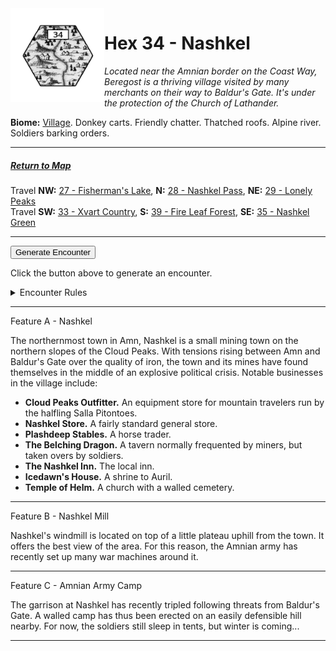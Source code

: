 
<img align="left" width=150px src="/images/Hexes/hex34.png">
<h1>Hex 34 - Nashkel</h1>

*Located near the Amnian border on the Coast Way, Beregost is a thriving village visited by many merchants on their way to Baldur's Gate. It's under the protection of the Church of Lathander.*

**Biome:** <u>Village</u>. Donkey carts. Friendly chatter. Thatched roofs. Alpine river. Soldiers barking orders.

---

##### [Return to Map](https://saltygoo.github.io/2024/12/31/BGHex/)
Travel **NW:** [27 - Fisherman's Lake](/pages/BaldurHex/27-Lake), **N:** [28 - Nashkel Pass](/pages/BaldurHex/28-Pass), **NE:** [29 - Lonely Peaks](/pages/BaldurHex/29-Lonely)<br>
Travel **SW:** [33 - Xvart Country](/pages/BaldurHex/33-Xvart), **S:** [39 - Fire Leaf Forest](/pages/BaldurHex/39-Fireleaf), **SE:** [35 - Nashkel Green](/pages/BaldurHex/35-Green)

 ---
 
<button id="generateText" >Generate Encounter</button> <br>

<span class="grey" id="result" style="height: 75px;"> Click the button above to generate an encounter. </span>

<details markdown="1">
<summary>Encounter Rules</summary>
Generate an encounter the first time the party goes to one of this hex's features and every 12 hours. Encounters can happen on the way to the location or at the destination. If an encounter would happen while the party rests, good survival skills while setting up camp make the encounter happen after the full rest is completed. Search the [Baldur's Gate Wiki](https://baldursgate.fandom.com/wiki/Baldur%27s_Gate_Wiki) for information on named NPC. Do not hesitate to replace any named NPC by one the players have already met from time to time! It makes for a better story.
</details>

 ---

<span class="blacktitle"> Feature A - Nashkel</span>

The northernmost town in Amn, Nashkel is a small mining town on the northern slopes of the Cloud Peaks. With tensions rising between Amn and Baldur's Gate over the quality of iron, the town and its mines have found themselves in the middle of an explosive political crisis. Notable businesses in the village include:

- **Cloud Peaks Outfitter.** An equipment store for mountain travelers run by the halfling Salla Pitontoes.
- **Nashkel Store.** A fairly standard general store.
- **Plashdeep Stables.** A horse trader.
- **The Belching Dragon.** A tavern normally frequented by miners, but taken overs by soldiers.
- **The Nashkel Inn.** The local inn.
- **Icedawn's House.** A shrine to Auril.
- **Temple of Helm.** A church with a walled cemetery.

---

<span class="blacktitle"> Feature B - Nashkel Mill</span>

Nashkel's windmill is located on top of a little plateau uphill from the town. It offers the best view of the area. For this reason, the Amnian army has recently set up many war machines around it.

---

<span class="blacktitle"> Feature C - Amnian Army Camp</span>

The garrison at Nashkel has recently tripled following threats from Baldur's Gate. A walled camp has thus been erected on an easily defensible hill nearby. For now, the soldiers still sleep in tents, but winter is coming...

---

<script>
    const climate1 = "Village2";
    const climate2 = "Village2";
</script>
<script src="/scripts/BGencounter.js"></script>
